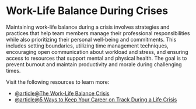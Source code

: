 # Work-Life Balance During Crises

Maintaining work-life balance during a crisis involves strategies and practices that help team members manage their professional responsibilities while also prioritizing their personal well-being and commitments. This includes setting boundaries, utilizing time management techniques, encouraging open communication about workload and stress, and ensuring access to resources that support mental and physical health. The goal is to prevent burnout and maintain productivity and morale during challenging times.

Visit the following resources to learn more:

- [@article@The Work-Life Balance Crisis](https://www.speechtherapypd.com/blogs/the-worklife-balance-crisis)
- [@article@5 Ways to Keep Your Career on Track During a Life Crisis](https://melodywilding.com/5-ways-to-keep-your-career-on-track-during-a-life-crisis/)